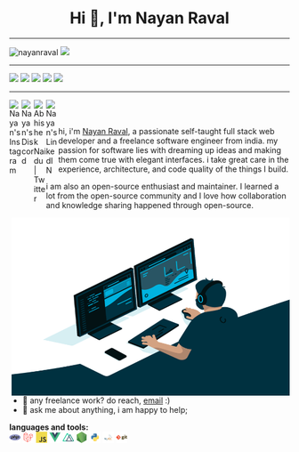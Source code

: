 <h1 align="center">Hi 👋, I'm Nayan Raval</h1>

-------
<p align="left"> 
  <img src="https://komarev.com/ghpvc/?username=nayanraval00&label=Profile%20views&color=0e75b6&style=flat" alt="nayanraval" /> 
  <img src="https://wakatime.com/badge/user/018e9893-b43d-4461-9436-8226d09a5474.svg"/>
</p>

-------
![](http://github-profile-summary-cards.vercel.app/api/cards/profile-details?username=NayanRaval00&theme=github_dark)
![](http://github-profile-summary-cards.vercel.app/api/cards/repos-per-language?username=NayanRaval00&theme=github_dark)
![](http://github-profile-summary-cards.vercel.app/api/cards/most-commit-language?username=NayanRaval00&theme=github_dark)
![](http://github-profile-summary-cards.vercel.app/api/cards/productive-time?username=NayanRaval00&theme=github_dark&utcOffset=8)
![](http://github-profile-summary-cards.vercel.app/api/cards/stats?username=NayanRaval00&theme=github_dark)

-------
<a href="https://www.instagram.com/nayanraval__/">
  <img align="left" alt="Nayan's Instagram" width="22px" src="https://raw.githubusercontent.com/hussainweb/hussainweb/main/icons/instagram.png" />
<!-- </a>
<a href="nayanraval#5566">
  <img align="left" alt="Nayan's Discord" width="22px" src="https://raw.githubusercontent.com/rahuldkjain/github-profile-readme-generator/master/src/images/icons/Social/youtube.svg" />
</a> -->
  <a href="https://www.youtube.com/channel/UCdA2ZFNvA-Kw9IEOfS6cD2g">
  <img align="left" alt="Nayan's Discord" width="22px" src="https://raw.githubusercontent.com/rahuldkjain/github-profile-readme-generator/master/src/images/icons/Social/youtube.svg" />
</a>
<a href="https://twitter.com/Nayanraval029">
  <img align="left" alt="Abhishek Naidu | Twitter" width="22px" src="https://raw.githubusercontent.com/rahuldkjain/github-profile-readme-generator/master/src/images/icons/Social/twitter.svg" />
</a>
<a href="https://www.linkedin.com/in/nayan-raval-224969170">
  <img align="left" alt="Nayan's LinkedIN" width="22px" src="https://raw.githubusercontent.com/rahuldkjain/github-profile-readme-generator/master/src/images/icons/Social/linked-in-alt.svg" />
</a>

<!-- ![](https://visitor-badge.glitch.me/badge?page_id=abhisheknaiidu.abhisheknaiidu) -->
<br/>
<br />

hi, i'm [Nayan Raval](https://nayanraval00.github.io/nayanraval.github.io/), a passionate self-taught full stack web developer and a freelance software engineer from india. my passion for software lies with dreaming up ideas and making them come true with elegant interfaces. i take great care in the experience, architecture, and code quality of the things I build.

i am also an open-source enthusiast and maintainer. I learned a lot from the open-source community and I love how collaboration and knowledge sharing happened through open-source.


  <img align="right" alt="GIF" src="code.gif" width="500" height="320" />
  
- 💼 any freelance work? do reach, [email](mailto:ravalnayan029@gmail.com) :)
- 💬 ask me about anything, i am happy to help;

**languages and tools:**  
<code><img height="20" src="https://raw.githubusercontent.com/github/explore/80688e429a7d4ef2fca1e82350fe8e3517d3494d/topics/php/php.png"></code>
<code><img height="20" src="https://raw.githubusercontent.com/github/explore/80688e429a7d4ef2fca1e82350fe8e3517d3494d/topics/laravel/laravel.png"></code>
<code><img height="20" src="https://raw.githubusercontent.com/github/explore/80688e429a7d4ef2fca1e82350fe8e3517d3494d/topics/javascript/javascript.png"></code>
<code><img height="20" src="https://raw.githubusercontent.com/github/explore/80688e429a7d4ef2fca1e82350fe8e3517d3494d/topics/vue/vue.png"></code>
<code><img height="20" src="https://raw.githubusercontent.com/github/explore/37f1f9609f5c48a47f4d9c1a916fc2069fd0141c/topics/nuxt/nuxt.png"></code>
<code><img height="20" src="https://raw.githubusercontent.com/github/explore/80688e429a7d4ef2fca1e82350fe8e3517d3494d/topics/nodejs/nodejs.png"></code>
<code><img height="20" src="https://raw.githubusercontent.com/github/explore/80688e429a7d4ef2fca1e82350fe8e3517d3494d/topics/python/python.png"></code>
<code><img height="20" src="https://raw.githubusercontent.com/github/explore/80688e429a7d4ef2fca1e82350fe8e3517d3494d/topics/mysql/mysql.png"></code>
<code><img height="20" src="https://raw.githubusercontent.com/github/explore/80688e429a7d4ef2fca1e82350fe8e3517d3494d/topics/git/git.png"></code>
